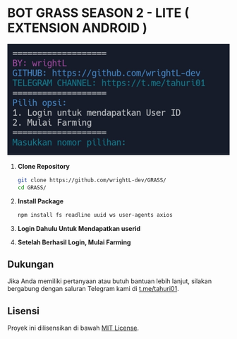 # BOT GRASS SEASON 2 - LITE ( EXTENSION ANDROID )

![Fitur Grass](GRASS.jpg)

1. **Clone Repository**
   ```bash
   git clone https://github.com/wrightL-dev/GRASS/
   cd GRASS/

2. **Install Package**
   ```bash
   npm install fs readline uuid ws user-agents axios

3. **Login Dahulu Untuk Mendapatkan userid**

4. **Setelah Berhasil Login, Mulai Farming**

## Dukungan

Jika Anda memiliki pertanyaan atau butuh bantuan lebih lanjut, silakan bergabung dengan saluran Telegram kami di [t.me/tahuri01](https://t.me/tahuri01).

## Lisensi

Proyek ini dilisensikan di bawah [MIT License](LICENSE).
